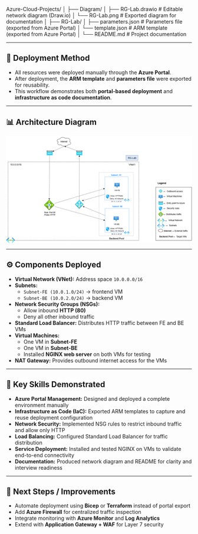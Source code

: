 Azure-Cloud-Projects/
│
├── Diagram/
│   ├── RG-Lab.drawio      # Editable network diagram (Draw.io)
│   └── RG-Lab.png         # Exported diagram for documentation
│
├── RG-Lab/
│   ├── parameters.json    # Parameters file (exported from Azure Portal)
│   └── template.json      # ARM template (exported from Azure Portal)
│
└── README.md              # Project documentation

---

## 🔧 Deployment Method
- All resources were deployed manually through the **Azure Portal**.  
- After deployment, the **ARM template** and **parameters file** were exported for reusability.  
- This workflow demonstrates both **portal-based deployment** and **infrastructure as code documentation**.  

---

## 📊 Architecture Diagram
![Azure Lab Diagram](Diagram/RG-Lab.png)

---

## ⚙️ Components Deployed
- **Virtual Network (VNet):** Address space `10.0.0.0/16`  
- **Subnets:**  
  - `Subnet-FE (10.0.1.0/24)` → frontend VM  
  - `Subnet-BE (10.0.2.0/24)` → backend VM  
- **Network Security Groups (NSGs):**  
  - Allow inbound **HTTP (80)**  
  - Deny all other inbound traffic  
- **Standard Load Balancer:** Distributes HTTP traffic between FE and BE VMs  
- **Virtual Machines:**  
  - One VM in **Subnet-FE**  
  - One VM in **Subnet-BE**  
  - Installed **NGINX web server** on both VMs for testing  
- **NAT Gateway:** Provides outbound internet access for the VMs  

---

## 🎯 Key Skills Demonstrated
- **Azure Portal Management:** Designed and deployed a complete environment manually  
- **Infrastructure as Code (IaC):** Exported ARM templates to capture and reuse deployment configuration  
- **Network Security:** Implemented NSG rules to restrict inbound traffic and allow only HTTP  
- **Load Balancing:** Configured Standard Load Balancer for traffic distribution  
- **Service Deployment:** Installed and tested NGINX on VMs to validate end-to-end connectivity  
- **Documentation:** Produced network diagram and README for clarity and interview readiness  

---

## 🚀 Next Steps / Improvements
- Automate deployment using **Bicep** or **Terraform** instead of portal export  
- Add **Azure Firewall** for centralized traffic inspection  
- Integrate monitoring with **Azure Monitor** and **Log Analytics**  
- Extend with **Application Gateway + WAF** for Layer 7 security  

